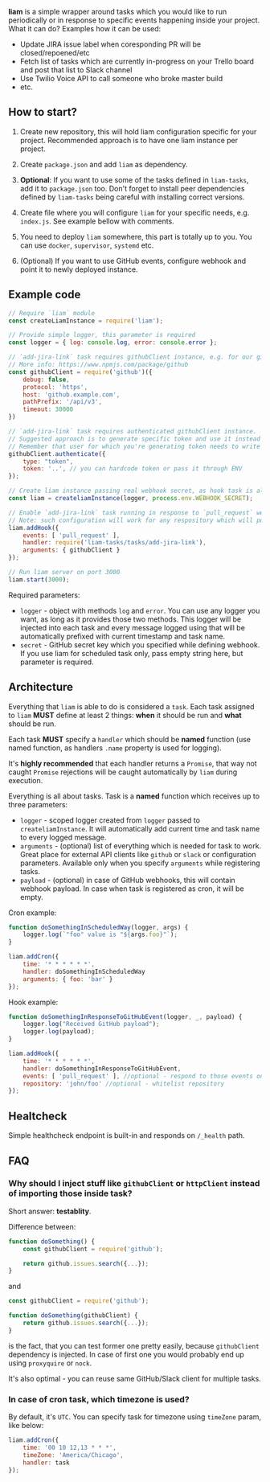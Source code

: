 **liam** is a simple wrapper around tasks which you would like to run periodically or in response to specific events happening inside your project. What it can do? Examples how it can be used:

* Update JIRA issue label when coresponding PR will be closed/repoened/etc
* Fetch list of tasks which are currently in-progress on your Trello board and post that list to Slack channel
* Use Twilio Voice API to call someone who broke master build
* etc.

## How to start?

1. Create new repository, this will hold liam configuration specific for your project. Recommended approach is to have one liam instance per project.

2. Create `package.json` and add `liam` as dependency.

3. **Optional**: If you want to use some of the tasks defined in `liam-tasks`, add it to `package.json` too. Don't forget to install peer dependencies defined by `liam-tasks` being careful with installing correct versions.

4. Create file where you will configure `liam` for your specific needs, e.g. `index.js`. See example bellow with comments.

5. You need to deploy `liam` somewhere, this part is totally up to you. You can use `docker`, `supervisor`, `systemd` etc.

6. (Optional) If you want to use GitHub events, configure webhook and point it to newly deployed instance.

## Example code

```js
// Require `liam` module
const createLiamInstance = require('liam');

// Provide simple logger, this parameter is required
const logger = { log: console.log, error: console.error };

// `add-jira-link` task requires githubClient instance, e.g. for our github.example.com.
// More info: https://www.npmjs.com/package/github
const githubClient = require('github')({
    debug: false,
    protocol: 'https',
    host: 'github.example.com',
    pathPrefix: '/api/v3',
    timeout: 30000
})

// `add-jira-link` task requires authenticated githubClient instance.
// Suggested approach is to generate specific token and use it instead of credentials.
// Remember that user for which you're generating token needs to write access to repository for some tasks.
githubClient.authenticate({
    type: "token",
    token: '..', // you can hardcode token or pass it through ENV
});

// Create liam instance passing real webhook secret, as hook task is also used. If you want to use cron tasks only, just pass empty string as second parameter.
const liam = createliamInstance(logger, process.env.WEBHOOK_SECRET);

// Enable `add-jira-link` task running in response to `pull_request` webhook event.
// Note: such configuration will work for any respository which will point it webhooks into this `liam` instance. You can use `repository` param, to whitelist repository, see examples below.
liam.addHook({
    events: [ 'pull_request' ],
    handler: require('liam-tasks/tasks/add-jira-link'),
    arguments: { githubClient }
});

// Run liam server on port 3000
liam.start(3000);
```

Required parameters:

* `logger` - object with methods `log` and `error`. You can use any logger you want, as long as it provides those two methods. This logger will be injected into each task and every message logged using that will be automatically prefixed with current timestamp and task name.
* `secret` - GitHub secret key which you specified while defining webhook. If you use liam for scheduled task only, pass empty string here, but parameter is required.

## Architecture

Everything that `liam` is able to do is considered a `task`. Each task assigned to `liam` **MUST** define at least 2 things: **when** it should be run and **what** should be run.

Each task **MUST** specify a `handler` which should be **named** function (use named function, as handlers `.name` property is used for logging).

It's **highly recommended** that each handler returns a `Promise`, that way not caught `Promise` rejections will be caught automatically by `liam` during execution.

Everything is all about tasks. Task is a **named** function which receives up to three parameters:

* `logger` - scoped logger created from `logger` passed to `createliamInstance`. It will automatically add current time and task name to every logged message.
* `arguments` - (optional) list of everything which is needed for task to work. Great place for external API clients like `github` or `slack` or configuration parameters. Available only when you specify `arguments` while registering tasks.
* `payload` - (optional) in case of GitHub webhooks, this will contain webhook payload. In case when task is registered as cron, it will be empty.

Cron example:

```javascript
function doSomethingInScheduledWay(logger, args) {
	logger.log(`"foo" value is "${args.foo}"`);
}

liam.addCron({
    time: '* * * * * *',
    handler: doSomethingInScheduledWay
    arguments: { foo: 'bar' }
});
```

Hook example:

```javascript
function doSomethingInResponseToGitHubEvent(logger, _, payload) {
	logger.log("Received GitHub payload");
	logger.log(payload);
}

liam.addHook({
    time: '* * * * * *',
    handler: doSomethingInResponseToGitHubEvent,
    events: [ 'pull_request' ], //optional - respond to those events only
    repository: 'john/foo' //optional - whitelist repository
});
```

## Healtcheck

Simple healthcheck endpoint is built-in and responds on `/_health` path.

## FAQ

### Why should I inject stuff like `githubClient` or `httpClient` instead of importing  those inside task?

Short answer: **testablity**.

Difference between:

```javascript
function doSomething() {
	const githubClient = require('github');

	return github.issues.search({...});
}
```

and

```javascript
const githubClient = require('github');

function doSomething(githubClient) {
	return github.issues.search({...});
}
```

is the fact, that you can test former one pretty easily, because `githubClient` dependency is injected. In case of first one you would probably end up using `proxyquire` or `nock`.

It's also optimal - you can reuse same GitHub/Slack client for multiple tasks.

### In case of cron task, which timezone is used?

By default, it's `UTC`. You can specify task for timezone using `timeZone` param, like below:

```javascript
liam.addCron({
	time: '00 10 12,13 * * *',
	timeZone: 'America/Chicago',
	handler: task
});
```

